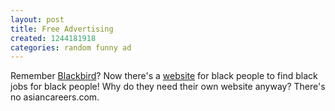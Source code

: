 ```yaml
---
layout: post
title: Free Advertising
created: 1244181918
categories: random funny ad
---
```

Remember [Blackbird](http://dailycow.org/node/422)? Now there's a [website](http://www.blackcareers.com/) for black people to find black jobs for black people! Why do they need their own website anyway? There's no asiancareers.com.
